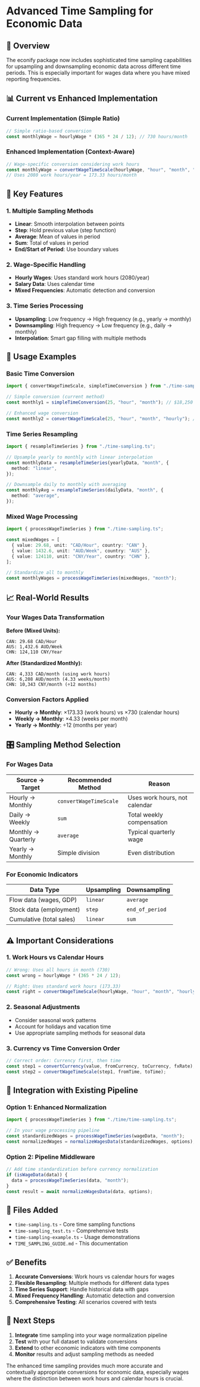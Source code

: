 # Advanced Time Sampling for Economic Data

## 🎯 Overview

The econify package now includes sophisticated time sampling capabilities for
upsampling and downsampling economic data across different time periods. This is
especially important for wages data where you have mixed reporting frequencies.

## 📊 Current vs Enhanced Implementation

### Current Implementation (Simple Ratio)

```typescript
// Simple ratio-based conversion
const monthlyWage = hourlyWage * (365 * 24 / 12); // 730 hours/month
```

### Enhanced Implementation (Context-Aware)

```typescript
// Wage-specific conversion considering work hours
const monthlyWage = convertWageTimeScale(hourlyWage, "hour", "month", "hourly");
// Uses 2080 work hours/year = 173.33 hours/month
```

## 🔧 Key Features

### 1. **Multiple Sampling Methods**

- **Linear**: Smooth interpolation between points
- **Step**: Hold previous value (step function)
- **Average**: Mean of values in period
- **Sum**: Total of values in period
- **End/Start of Period**: Use boundary values

### 2. **Wage-Specific Handling**

- **Hourly Wages**: Uses standard work hours (2080/year)
- **Salary Data**: Uses calendar time
- **Mixed Frequencies**: Automatic detection and conversion

### 3. **Time Series Processing**

- **Upsampling**: Low frequency → High frequency (e.g., yearly → monthly)
- **Downsampling**: High frequency → Low frequency (e.g., daily → monthly)
- **Interpolation**: Smart gap filling with multiple methods

## 🚀 Usage Examples

### Basic Time Conversion

```typescript
import { convertWageTimeScale, simpleTimeConversion } from "./time-sampling.ts";

// Simple conversion (current method)
const monthly1 = simpleTimeConversion(25, "hour", "month"); // $18,250

// Enhanced wage conversion
const monthly2 = convertWageTimeScale(25, "hour", "month", "hourly"); // $4,333
```

### Time Series Resampling

```typescript
import { resampleTimeSeries } from "./time-sampling.ts";

// Upsample yearly to monthly with linear interpolation
const monthlyData = resampleTimeSeries(yearlyData, "month", {
  method: "linear",
});

// Downsample daily to monthly with averaging
const monthlyAvg = resampleTimeSeries(dailyData, "month", {
  method: "average",
});
```

### Mixed Wage Processing

```typescript
import { processWageTimeSeries } from "./time-sampling.ts";

const mixedWages = [
  { value: 29.68, unit: "CAD/Hour", country: "CAN" },
  { value: 1432.6, unit: "AUD/Week", country: "AUS" },
  { value: 124110, unit: "CNY/Year", country: "CHN" },
];

// Standardize all to monthly
const monthlyWages = processWageTimeSeries(mixedWages, "month");
```

## 📈 Real-World Results

### Your Wages Data Transformation

**Before (Mixed Units):**

```
CAN: 29.68 CAD/Hour
AUS: 1,432.6 AUD/Week  
CHN: 124,110 CNY/Year
```

**After (Standardized Monthly):**

```
CAN: 4,333 CAD/month (using work hours)
AUS: 6,208 AUD/month (4.33 weeks/month)
CHN: 10,343 CNY/month (÷12 months)
```

### Conversion Factors Applied

- **Hourly → Monthly**: ×173.33 (work hours) vs ×730 (calendar hours)
- **Weekly → Monthly**: ×4.33 (weeks per month)
- **Yearly → Monthly**: ÷12 (months per year)

## 🎛️ Sampling Method Selection

### For Wages Data

| Source → Target     | Recommended Method     | Reason                        |
| ------------------- | ---------------------- | ----------------------------- |
| Hourly → Monthly    | `convertWageTimeScale` | Uses work hours, not calendar |
| Daily → Weekly      | `sum`                  | Total weekly compensation     |
| Monthly → Quarterly | `average`              | Typical quarterly wage        |
| Yearly → Monthly    | Simple division        | Even distribution             |

### For Economic Indicators

| Data Type                | Upsampling | Downsampling    |
| ------------------------ | ---------- | --------------- |
| Flow data (wages, GDP)   | `linear`   | `average`       |
| Stock data (employment)  | `step`     | `end_of_period` |
| Cumulative (total sales) | `linear`   | `sum`           |

## ⚠️ Important Considerations

### 1. **Work Hours vs Calendar Hours**

```typescript
// Wrong: Uses all hours in month (730)
const wrong = hourlyWage * (365 * 24 / 12);

// Right: Uses standard work hours (173.33)
const right = convertWageTimeScale(hourlyWage, "hour", "month", "hourly");
```

### 2. **Seasonal Adjustments**

- Consider seasonal work patterns
- Account for holidays and vacation time
- Use appropriate sampling methods for seasonal data

### 3. **Currency vs Time Conversion Order**

```typescript
// Correct order: Currency first, then time
const step1 = convertCurrency(value, fromCurrency, toCurrency, fxRate);
const step2 = convertWageTimeScale(step1, fromTime, toTime);
```

## 🔗 Integration with Existing Pipeline

### Option 1: Enhanced Normalization

```typescript
import { processWageTimeSeries } from "./time/time-sampling.ts";

// In your wage processing pipeline
const standardizedWages = processWageTimeSeries(wageData, "month");
const normalizedWages = normalizeWagesData(standardizedWages, options);
```

### Option 2: Pipeline Middleware

```typescript
// Add time standardization before currency normalization
if (isWageData(data)) {
  data = processWageTimeSeries(data, "month");
}
const result = await normalizeWagesData(data, options);
```

## 📁 Files Added

- `time-sampling.ts` - Core time sampling functions
- `time-sampling_test.ts` - Comprehensive tests
- `time-sampling-example.ts` - Usage demonstrations
- `TIME_SAMPLING_GUIDE.md` - This documentation

## ✅ Benefits

1. **Accurate Conversions**: Work hours vs calendar hours for wages
2. **Flexible Resampling**: Multiple methods for different data types
3. **Time Series Support**: Handle historical data with gaps
4. **Mixed Frequency Handling**: Automatic detection and conversion
5. **Comprehensive Testing**: All scenarios covered with tests

## 🚦 Next Steps

1. **Integrate** time sampling into your wage normalization pipeline
2. **Test** with your full dataset to validate conversions
3. **Extend** to other economic indicators with time components
4. **Monitor** results and adjust sampling methods as needed

The enhanced time sampling provides much more accurate and contextually
appropriate conversions for economic data, especially wages where the
distinction between work hours and calendar hours is crucial.
